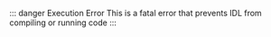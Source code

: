 ::: danger Execution Error
This is a fatal error that prevents IDL from compiling or running code
:::
